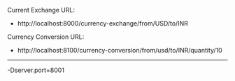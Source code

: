 Current Exchange URL:
* http://localhost:8000/currency-exchange/from/USD/to/INR

Currency Conversion URL:
* http://localhost:8100/currency-conversion/from/usd/to/INR/quantity/10


---- 

-Dserver.port=8001